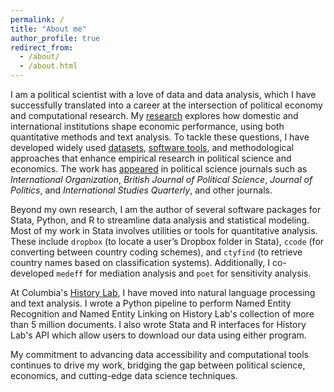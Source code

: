 ```yaml
---
permalink: /
title: "About me"
author_profile: true
redirect_from: 
  - /about/
  - /about.html
---
```


I am a political scientist with a love of data and data analysis, which I have successfully translated into a career at the intersection of political economy and computational research. My <a href="research">research</a> explores how domestic and international institutions shape economic performance, using both quantitative methods and text analysis. To tackle these questions, I have developed widely used <a href="/datasets">datasets</a>, <a href="software">software tools</a>, and methodological approaches that enhance empirical research in political science and economics. The work has <a href="publications">appeared</a> in political science journals such as _International Organization_, _British Journal of Political Science_, _Journal of Politics_, and _International Studies Quarterly_, and other journals. 

Beyond my own research, I am the author of several software packages for Stata, Python, and R to streamline data analysis and statistical modeling. Most of my work in Stata involves utilities or tools for quantitative analysis. These include `dropbox` (to locate a user’s Dropbox folder in Stata), `ccode` (for converting between country coding schemes), and `ctyfind` (to retrieve country names based on classification systems). Additionally, I co-developed `medeff` for mediation analysis and `poet` for sensitivity analysis. 

At Columbia's [History Lab](https://lab.history.columbia.edu), I have moved into natural language processing and text analysis. I wrote a Python pipeline to perform Named Entity Recognition and Named Entity Linking on History Lab's collection of more than 5 million documents. I also wrote Stata and R interfaces for History Lab's API which allow users to download our data using either program. 

My commitment to advancing data accessibility and computational tools continues to drive my work, bridging the gap between political science, economics, and cutting-edge data science techniques. 